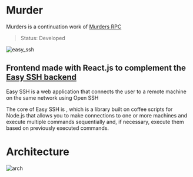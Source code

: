 # Murder

Murders is a continuation work of <a href="https://github.com/ValdoMpinga/MurdersRPC">Murders RPC</a>  

> Status: Developed


![easy_ssh](https://user-images.githubusercontent.com/76015450/178142965-7970d8c4-a2e9-4e0b-8b5d-af85ad59c9b7.png)


##  Frontend made with React.js to complement the <a href="https://github.com/ValdoMpinga/Easy_SSH_GUI_Backend">Easy SSH backend</a> 

Easy SSH is a web application that connects the user to a remote machine on the same network using Open SSH

The core of Easy SSH is , which is a library built on coffee scripts for Node.js that allows
you to make connections to one or more machines and execute multiple commands sequentially and, if necessary, execute them based on previously executed commands.

# Architecture

![arch](https://user-images.githubusercontent.com/76015450/178143093-0bb96b57-0ae5-4797-b7d0-52e3a90690c1.png)
